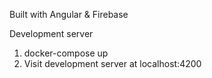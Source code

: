 Built with Angular & Firebase

Development server

1. docker-compose up
2. Visit development server at localhost:4200
